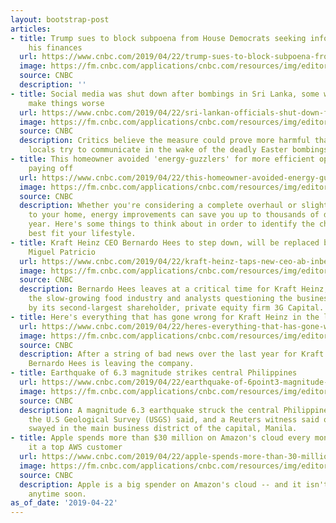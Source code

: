 ```yaml
---
layout: bootstrap-post
articles:
- title: Trump sues to block subpoena from House Democrats seeking information on
    his finances
  url: https://www.cnbc.com/2019/04/22/trump-sues-to-block-subpoena-from-house-democrats-seeking-information-on-his-finances.html
  image: https://fm.cnbc.com/applications/cnbc.com/resources/img/editorial/2019/04/10/105843781-1554907382521rts2h4d2.1910x1000.jpg
  source: CNBC
  description: ''
- title: Social media was shut down after bombings in Sri Lanka, some warn that could
    make things worse
  url: https://www.cnbc.com/2019/04/22/sri-lankan-officials-shut-down-facebook-whatsapp-after-bombing.html
  image: https://fm.cnbc.com/applications/cnbc.com/resources/img/editorial/2018/08/03/105374332-1533296075872gettyimages-936177628.1910x1000.jpeg
  source: CNBC
  description: Critics believe the measure could prove more harmful than helpful as
    locals try to communicate in the wake of the deadly Easter bombings.
- title: This homeowner avoided 'energy-guzzlers' for more efficient options and it's
    paying off
  url: https://www.cnbc.com/2019/04/22/this-homeowner-avoided-energy-guzzlers-for-more-efficient-options.html
  image: https://fm.cnbc.com/applications/cnbc.com/resources/img/editorial/2019/04/18/105860411-1555610236712sullivanzeroenergyhouse3.1910x1000.jpg
  source: CNBC
  description: Whether you're considering a complete overhaul or slight renovation
    to your home, energy improvements can save you up to thousands of dollars per
    year. Here's some things to think about in order to identify the changes that
    best fit your lifestyle.
- title: Kraft Heinz CEO Bernardo Hees to step down, will be replaced by AB InBev's
    Miguel Patricio
  url: https://www.cnbc.com/2019/04/22/kraft-heinz-taps-new-ceo-ab-inbevs-miguel-patricio.html
  image: https://fm.cnbc.com/applications/cnbc.com/resources/img/editorial/2019/04/22/105863284-1555931624066miguel-patricio-high-res-april-2019.1910x1000.jpg
  source: CNBC
  description: Bernardo Hees leaves at a critical time for Kraft Heinz, which is battling
    the slow-growing food industry and analysts questioning the business model created
    by its second-largest shareholder, private equity firm 3G Capital.
- title: Here's everything that has gone wrong for Kraft Heinz in the last year
  url: https://www.cnbc.com/2019/04/22/heres-everything-that-has-gone-wrong-for-kraft-heinz-in-the-last-year.html
  image: https://fm.cnbc.com/applications/cnbc.com/resources/img/editorial/2016/08/05/103849102-GettyImages-467499764.1910x1000.jpg
  source: CNBC
  description: After a string of bad news over the last year for Kraft Heinz, CEO
    Bernardo Hees is leaving the company.
- title: Earthquake of 6.3 magnitude strikes central Philippines
  url: https://www.cnbc.com/2019/04/22/earthquake-of-6point3-magnitude-strikes-central-philippines.html
  image: https://fm.cnbc.com/applications/cnbc.com/resources/img/editorial/2017/02/01/104254283-GettyImages-168295727.1910x1000.jpg
  source: CNBC
  description: A magnitude 6.3 earthquake struck the central Philippines on Monday,
    the U.S Geological Survey (USGS) said, and a Reuters witness said office buildings
    swayed in the main business district of the capital, Manila.
- title: Apple spends more than $30 million on Amazon's cloud every month, making
    it a top AWS customer
  url: https://www.cnbc.com/2019/04/22/apple-spends-more-than-30-million-on-amazon-web-services-a-month.html
  image: https://fm.cnbc.com/applications/cnbc.com/resources/img/editorial/2018/11/01/105546349-1541091944083gettyimages-1055498558.1910x1000.jpeg
  source: CNBC
  description: Apple is a big spender on Amazon's cloud -- and it isn't going anywhere
    anytime soon.
as_of_date: '2019-04-22'
---
```


